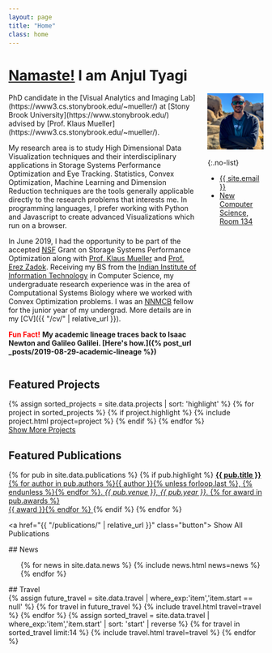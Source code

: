 ```yaml
---
layout: page
title: "Home"
class: home
---
```


# [Namaste!](https://www.merriam-webster.com/words-at-play/the-history-of-namaste) I am Anjul Tyagi

<div class="columns" markdown="1">

<div class="intro" markdown="1">
PhD candidate in the [Visual Analytics and Imaging Lab](https://www3.cs.stonybrook.edu/~mueller/) at [Stony Brook University](https://www.stonybrook.edu/) advised by [Prof. Klaus Mueller](https://www3.cs.stonybrook.edu/~mueller/).

My research area is to study High Dimensional Data Visualization techniques and their interdisciplinary applications in Storage Systems Performance Optimization and Eye Tracking. Statistics, Convex Optimization, Machine Learning and Dimension Reduction techniques are the tools generally applicable directly to the research problems that interests me. In programming languages, I prefer working with Python and Javascript to create advanced Visualizations which run on a browser.  

In June 2019, I had the opportunity to be part of the accepted [NSF](https://www.nsf.gov/) Grant on Storage Systems Performance Optimization along with [Prof. Klaus Mueller](https://www3.cs.stonybrook.edu/~mueller/) and [Prof. Erez Zadok](https://www3.cs.stonybrook.edu/~ezk/). Receiving my BS from the [Indian Institute of Information Technology](http://iiitvadodara.ac.in/) in Computer Science, my undergraduate research experience was in the area of Computational Systems Biology where we worked with Convex Optimization problems. I was an [NNMCB](http://www.iiserpune.ac.in/~mbio/?q=nnmcb) fellow for the junior year of my undergrad. More details are in my [CV]({{ "/cv/" | relative_url }}).

<span style="color:red">**Fun Fact!**</span> **My academic lineage traces back to Isaac Newton and Galileo Galilei. [Here's how.]({% post_url _posts/2019-08-29-academic-lineage %})**

</div>


<div class="me" markdown="1">
<picture>
  <source srcset='/images/website_pic.JPG' type='image/JPG' />
  <img
    src='/images/website_pic.JPG'
    alt='Anjul Tyagi'/>
</picture>

{:.no-list}
* <a href="mailto:{{ site.email }}">{{ site.email }}</a>
* [New Computer Science, Room 134](https://goo.gl/maps/wCPiq6gusGdSBvbW8)
</div>

</div>

## Featured Projects

<div class="featured-projects">
  {% assign sorted_projects = site.data.projects | sort: 'highlight' %}
  {% for project in sorted_projects %}
    {% if project.highlight %}
      {% include project.html project=project %}
    {% endif %}
  {% endfor %}
</div>
<a href="{{ "/projects/" | relative_url }}" class="button">
  <i class="fas fa-chevron-circle-right"></i>
  Show More Projects
</a>

## Featured Publications

<div class="featured-publications">
  {% for pub in site.data.publications %}
    {% if pub.highlight %}
      <a href="{{ pub.pdf }}" class="publication">
        <strong>{{ pub.title }}</strong>
        <span class="authors">{% for author in pub.authors %}{{ author }}{% unless forloop.last %}, {% endunless %}{% endfor %}</span>.
        <i>{{ pub.venue }}, {{ pub.year }}</i>.
        {% for award in pub.awards %}<br/><span class="award"><i class="fas fa-{% if award == "Best Paper Award" %}trophy{% else %}award{% endif %}" aria-hidden="true"></i> {{ award }}</span>{% endfor %}
      </a>
    {% endif %}
  {% endfor %}
</div>

<a href="{{ "/publications/" | relative_url }}" class="button">
  <i class="fas fa-chevron-circle-right"></i>
  Show All Publications
</a>

<div class="news-travel" markdown="1">

<div class="news" markdown="1">
## News
<div class="news-2" markdown="1">
<ul>
{% for news in site.data.news %}
  {% include news.html news=news %}
{% endfor %}
</ul>
</div>
</div>

<div class="travel" markdown="1">
## Travel
<div class="travel-2" markdown="1">
<table>
<tbody>
{% assign future_travel = site.data.travel | where_exp:'item','item.start == null' %}
{% for travel in future_travel %}
  {% include travel.html travel=travel %}
{% endfor %}
{% assign sorted_travel = site.data.travel | where_exp:'item','item.start' | sort: 'start' | reverse %}
{% for travel in sorted_travel limit:14 %}
  {% include travel.html travel=travel %}
{% endfor %}
</tbody>
</table>

</div>
</div>
</div>
